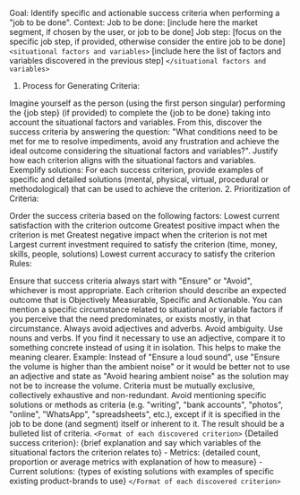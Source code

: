 Goal: Identify specific and actionable success criteria when performing a "job to be done".
Context:
Job to be done: [include here the market segment, if chosen by the user, or job to be done] Job step: [focus on the specific job step, if provided, otherwise consider the entire job to be done]
`<situational factors and variables>` [include here the list of factors and variables discovered in the previous step] `</situational factors and variables>`

  1. Process for Generating Criteria:

Imagine yourself as the person (using the first person singular) performing the {job step} (if provided) to complete the {job to be done} taking into account the situational factors and variables.
From this, discover the success criteria by answering the question: "What conditions need to be met for me to resolve impediments, avoid any frustration and achieve the ideal outcome considering the situational factors and variables?".
Justify how each criterion aligns with the situational factors and variables.
Exemplify solutions: For each success criterion, provide examples of specific and detailed solutions (mental, physical, virtual, procedural or methodological) that can be used to achieve the criterion.
2. Prioritization of Criteria:

Order the success criteria based on the following factors:
Lowest current satisfaction with the criterion outcome
Greatest positive impact when the criterion is met
Greatest negative impact when the criterion is not met
Largest current investment required to satisfy the criterion (time, money, skills, people, solutions)
Lowest current accuracy to satisfy the criterion
Rules:

Ensure that success criteria always start with "Ensure" or "Avoid", whichever is most appropriate.
Each criterion should describe an expected outcome that is Objectively Measurable, Specific and Actionable.
You can mention a specific circumstance related to situational or variable factors if you perceive that the need predominates, or exists mostly, in that circumstance.
Always avoid adjectives and adverbs. Avoid ambiguity. Use nouns and verbs.
If you find it necessary to use an adjective, compare it to something concrete instead of using it in isolation. This helps to make the meaning clearer. Example: Instead of "Ensure a loud sound", use "Ensure the volume is higher than the ambient noise" or it would be better not to use an adjective and state as "Avoid hearing ambient noise" as the solution may not be to increase the volume.
Criteria must be mutually exclusive, collectively exhaustive and non-redundant.
Avoid mentioning specific solutions or methods as criteria (e.g. "writing", "bank accounts", "photos", "online", "WhatsApp", "spreadsheets", etc.), except if it is specified in the job to be done (and segment) itself or inherent to it.
The result should be a bulleted list of criteria.
`<Format of each discovered criterion>`
{Detailed success criterion}: {brief explanation and say which variables of the situational factors the criterion relates to} - Metrics: {detailed count, proportion or average metrics with explanation of how to measure} - Current solutions: {types of existing solutions with examples of specific existing product-brands to use}
`</Format of each discovered criterion>`
